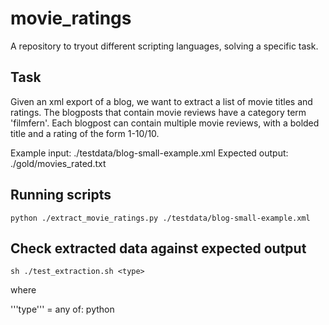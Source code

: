 # movie_ratings

A repository to tryout different scripting languages, solving a specific task.

## Task

Given an xml export of a blog, we want to extract a list of movie titles and ratings. The blogposts that contain movie reviews have a category term 'filmfern'. Each blogpost can contain multiple movie reviews, with a bolded title and a rating of the form 1-10/10.

Example input:    ./testdata/blog-small-example.xml
Expected output:  ./gold/movies_rated.txt

## Running scripts

~~~~
python ./extract_movie_ratings.py ./testdata/blog-small-example.xml
~~~~

## Check extracted data against expected output

~~~~
sh ./test_extraction.sh <type>
~~~~

where

'''type''' = any of: python
 
